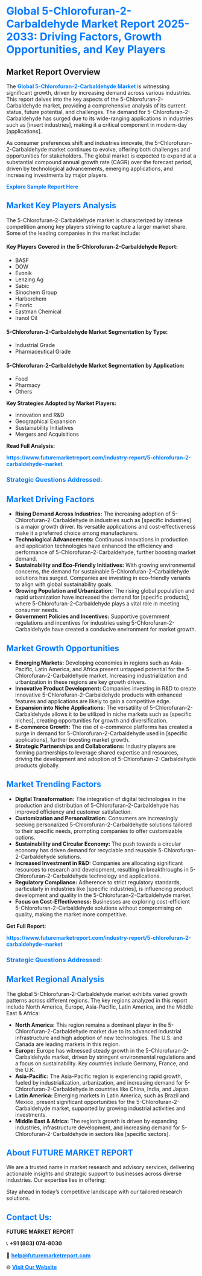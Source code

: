 <h1 style="color: #007BFF;">Global 5-Chlorofuran-2-Carbaldehyde Market Report 2025-2033: Driving Factors, Growth Opportunities, and Key Players</h1>

<section id="overview">
<h2>Market Report Overview</h2>
<p>The <a href="https://www.futuremarketreport.com/industry-report/5-chlorofuran-2-carbaldehyde-market" style="color: #007BFF; text-decoration: none;"><strong>Global 5-Chlorofuran-2-Carbaldehyde Market</strong></a> is witnessing significant growth, driven by increasing demand across various industries. This report delves into the key aspects of the 5-Chlorofuran-2-Carbaldehyde market, providing a comprehensive analysis of its current status, future potential, and challenges. The demand for 5-Chlorofuran-2-Carbaldehyde has surged due to its wide-ranging applications in industries such as [insert industries], making it a critical component in modern-day [applications].</p>
<p>As consumer preferences shift and industries innovate, the 5-Chlorofuran-2-Carbaldehyde market continues to evolve, offering both challenges and opportunities for stakeholders. The global market is expected to expand at a substantial compound annual growth rate (CAGR) over the forecast period, driven by technological advancements, emerging applications, and increasing investments by major players.</p>
</section>

<section id="overview">
<p><a href="https://www.futuremarketreport.com/request-sample/reportId=82882" style="color: #007BFF; text-decoration: none;"><strong>Explore Sample Report Here</strong></a></p>
</section>

<section id="key-players">
<h2 style="color: #007BFF;">Market Key Players Analysis</h2>
<p>The 5-Chlorofuran-2-Carbaldehyde market is characterized by intense competition among key players striving to capture a larger market share. Some of the leading companies in the market include:</p>
<h4>Key Players Covered in the 5-Chlorofuran-2-Carbaldehyde Report:</h4>
<ul><li>BASF</li><li>DOW</li><li>Evonik</li><li>Lenzing Ag</li><li>Sabic</li><li>Sinochem Group</li><li>Harborchem</li><li>Finoric</li><li>Eastman Chemical</li><li>Iranol Oil</li></ul>
<h4>5-Chlorofuran-2-Carbaldehyde Market Segmentation by Type:</h4>
<ul><li>Industrial Grade</li><li>Pharmaceutical Grade</li></ul>

<h4>5-Chlorofuran-2-Carbaldehyde Market Segmentation by Application:</h4>
<ul><li>Food</li><li>Pharmacy</li><li>Others</li></ul>
<p><strong>Key Strategies Adopted by Market Players:</strong></p>
<ul>
<li>Innovation and R&D</li>
<li>Geographical Expansion</li>
<li>Sustainability Initiatives</li>
<li>Mergers and Acquisitions</li>
</ul>
</section>

<section>
<p><strong>Read Full Analysis: </strong></p><a href="https://www.futuremarketreport.com/industry-report/5-chlorofuran-2-carbaldehyde-market" style="color: #007BFF; text-decoration: none;"><strong>https://www.futuremarketreport.com/industry-report/5-chlorofuran-2-carbaldehyde-market</strong></a>
<h3 style="color: #007BFF;">Strategic Questions Addressed:</h3>
</section>

<section id="driving-factors">
<h2 style="color: #007BFF;">Market Driving Factors</h2>
<ul>
<li><strong>Rising Demand Across Industries:</strong> The increasing adoption of 5-Chlorofuran-2-Carbaldehyde in industries such as [specific industries] is a major growth driver. Its versatile applications and cost-effectiveness make it a preferred choice among manufacturers.</li>
<li><strong>Technological Advancements:</strong> Continuous innovations in production and application technologies have enhanced the efficiency and performance of 5-Chlorofuran-2-Carbaldehyde, further boosting market demand.</li>
<li><strong>Sustainability and Eco-Friendly Initiatives:</strong> With growing environmental concerns, the demand for sustainable 5-Chlorofuran-2-Carbaldehyde solutions has surged. Companies are investing in eco-friendly variants to align with global sustainability goals.</li>
<li><strong>Growing Population and Urbanization:</strong> The rising global population and rapid urbanization have increased the demand for [specific products], where 5-Chlorofuran-2-Carbaldehyde plays a vital role in meeting consumer needs.</li>
<li><strong>Government Policies and Incentives:</strong> Supportive government regulations and incentives for industries using 5-Chlorofuran-2-Carbaldehyde have created a conducive environment for market growth.</li>
</ul>
</section>

<section id="growth-opportunities">
<h2 style="color: #007BFF;">Market Growth Opportunities</h2>
<ul>
<li><strong>Emerging Markets:</strong> Developing economies in regions such as Asia-Pacific, Latin America, and Africa present untapped potential for the 5-Chlorofuran-2-Carbaldehyde market. Increasing industrialization and urbanization in these regions are key growth drivers.</li>
<li><strong>Innovative Product Development:</strong> Companies investing in R&D to create innovative 5-Chlorofuran-2-Carbaldehyde products with enhanced features and applications are likely to gain a competitive edge.</li>
<li><strong>Expansion into Niche Applications:</strong> The versatility of 5-Chlorofuran-2-Carbaldehyde allows it to be utilized in niche markets such as [specific niches], creating opportunities for growth and diversification.</li>
<li><strong>E-commerce Growth:</strong> The rise of e-commerce platforms has created a surge in demand for 5-Chlorofuran-2-Carbaldehyde used in [specific applications], further boosting market growth.</li>
<li><strong>Strategic Partnerships and Collaborations:</strong> Industry players are forming partnerships to leverage shared expertise and resources, driving the development and adoption of 5-Chlorofuran-2-Carbaldehyde products globally.</li>
</ul>
</section>

<section id="trending-factors">
<h2 style="color: #007BFF;">Market Trending Factors</h2>
<ul>
<li><strong>Digital Transformation:</strong> The integration of digital technologies in the production and distribution of 5-Chlorofuran-2-Carbaldehyde has improved efficiency and customer satisfaction.</li>
<li><strong>Customization and Personalization:</strong> Consumers are increasingly seeking personalized 5-Chlorofuran-2-Carbaldehyde solutions tailored to their specific needs, prompting companies to offer customizable options.</li>
<li><strong>Sustainability and Circular Economy:</strong> The push towards a circular economy has driven demand for recyclable and reusable 5-Chlorofuran-2-Carbaldehyde solutions.</li>
<li><strong>Increased Investment in R&D:</strong> Companies are allocating significant resources to research and development, resulting in breakthroughs in 5-Chlorofuran-2-Carbaldehyde technology and applications.</li>
<li><strong>Regulatory Compliance:</strong> Adherence to strict regulatory standards, particularly in industries like [specific industries], is influencing product development and quality in the 5-Chlorofuran-2-Carbaldehyde market.</li>
<li><strong>Focus on Cost-Effectiveness:</strong> Businesses are exploring cost-efficient 5-Chlorofuran-2-Carbaldehyde solutions without compromising on quality, making the market more competitive.</li>
</ul>
</section>

<section>
<p><strong>Get Full Report: </strong></p><a href="https://www.futuremarketreport.com/industry-report/5-chlorofuran-2-carbaldehyde-market" style="color: #007BFF; text-decoration: none;"><strong>https://www.futuremarketreport.com/industry-report/5-chlorofuran-2-carbaldehyde-market</strong></a>
<h3 style="color: #007BFF;">Strategic Questions Addressed:</h3>
</section>


<section id="regional-analysis">
<h2 style="color: #007BFF;">Market Regional Analysis</h2>
<p>The global 5-Chlorofuran-2-Carbaldehyde market exhibits varied growth patterns across different regions. The key regions analyzed in this report include North America, Europe, Asia-Pacific, Latin America, and the Middle East & Africa:</p>
<ul>
<li><strong>North America:</strong> This region remains a dominant player in the 5-Chlorofuran-2-Carbaldehyde market due to its advanced industrial infrastructure and high adoption of new technologies. The U.S. and Canada are leading markets in this region.</li>
<li><strong>Europe:</strong> Europe has witnessed steady growth in the 5-Chlorofuran-2-Carbaldehyde market, driven by stringent environmental regulations and a focus on sustainability. Key countries include Germany, France, and the U.K.</li>
<li><strong>Asia-Pacific:</strong> The Asia-Pacific region is experiencing rapid growth, fueled by industrialization, urbanization, and increasing demand for 5-Chlorofuran-2-Carbaldehyde in countries like China, India, and Japan.</li>
<li><strong>Latin America:</strong> Emerging markets in Latin America, such as Brazil and Mexico, present significant opportunities for the 5-Chlorofuran-2-Carbaldehyde market, supported by growing industrial activities and investments.</li>
<li><strong>Middle East & Africa:</strong> The region’s growth is driven by expanding industries, infrastructure development, and increasing demand for 5-Chlorofuran-2-Carbaldehyde in sectors like [specific sectors].</li>
</ul>
</section>

<footer>
<h2 style="color: #007BFF;">About FUTURE MARKET REPORT</h2>
<p>We are a trusted name in market research and advisory services, delivering actionable insights and strategic support to businesses across diverse industries. Our expertise lies in offering:</p>

<p>Stay ahead in today’s competitive landscape with our tailored research solutions.</p>

<h2 style="color: #007BFF;">Contact Us:</h2>
<p><strong>FUTURE MARKET REPORT</strong></p>
<p>📞 <strong>+91 (883) 074-8030</strong></p>
<p>📧 <strong><a href="mailto:help@futuremarketreport.com" style="color: #007BFF;">help@futuremarketreport.com</a></strong></p>
<p>🌐 <strong><a href="https://www.futuremarketreport.com/" style="color: #007BFF;">Visit Our Website</a></strong></p>
</footer>